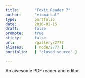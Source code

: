 ```yaml
---
title:       "Foxit Reader 7"
author:      "vicmarcal"
type:        portfolio
date:        2016-01-15
draft:       false
promote:     true
sticky:      false
url:         /gallery/2777
aliases:     [ node/2777 ]
portfolio:   [ "closed source" ]

---
```


An awesome PDF reader and editor.
